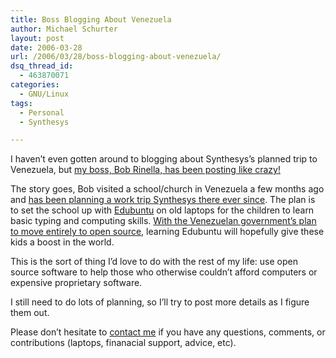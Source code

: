 ```yaml
---
title: Boss Blogging About Venezuela
author: Michael Schurter
layout: post
date: 2006-03-28
url: /2006/03/28/boss-blogging-about-venezuela/
dsq_thread_id:
  - 463870071
categories:
  - GNU/Linux
tags:
  - Personal
  - Synthesys

---
```

I haven&#8217;t even gotten around to blogging about Synthesys&#8217;s planned trip to Venezuela, but [my boss, Bob Rinella, has been posting like crazy!][1]

The story goes, Bob visited a school/church in Venezuela a few months ago and [has been planning a work trip Synthesys there ever since][2]. The plan is to set the school up with [Edubuntu][3] on old laptops for the children to learn basic typing and computing skills. [With the Venezuelan government&#8217;s plan to move entirely to open source][4], learning Edubuntu will hopefully give these kids a boost in the world.

This is the sort of thing I&#8217;d love to do with the rest of my life: use open source software to help those who otherwise couldn&#8217;t afford computers or expensive proprietary software.

I still need to do lots of planning, so I&#8217;ll try to post more details as I figure them out.

Please don&#8217;t hesitate to [contact me][5] if you have any questions, comments, or contributions (laptops, finanacial support, advice, etc).

 [1]: http://blogs.synthesyssolutions.com/bob/
 [2]: http://www.synthesyssolutions.com/venezuela_project
 [3]: http://www.edubuntu.org/
 [4]: http://smh.com.au/news/breaking/venezuela-promotes-open-source-software/2006/03/25/1143084033526.html
 [5]: mailto:michael@synthesyssolutions.com